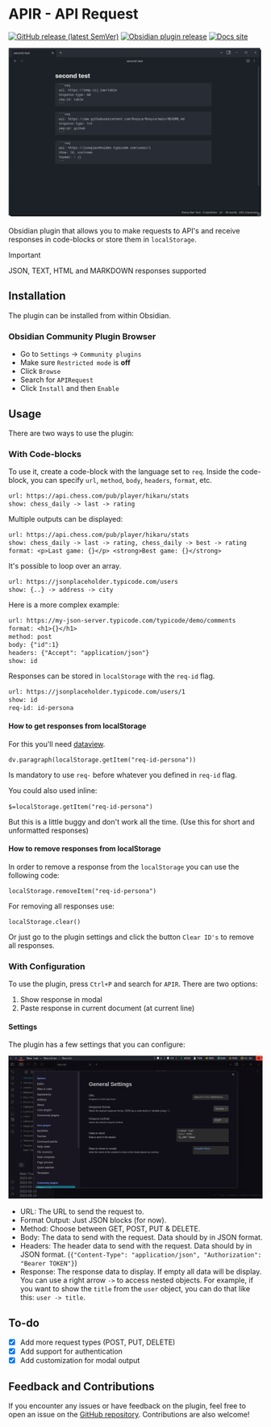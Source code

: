 # APIR - API Request


[![GitHub release (latest SemVer)](https://img.shields.io/github/v/release/rooyca/obsidian-api-request?logo=github&color=ee8449&style=flat-square)](https://github.com/rooyca/obsidian-api-request/releases/latest)
[![Obsidian plugin release](https://img.shields.io/badge/Obsidian%20plugin%20release-purple?logo=obsidian&style=flat-square)](https://obsidian.md/plugins?id=api-request)
[![Docs site](https://img.shields.io/badge/docs-GitHub_Pages-blue)](https://rooyca.github.io/obsidian-api-request/)

![req_img](req-codeblock.gif)

Obsidian plugin that allows you to make requests to API's and receive responses in code-blocks or store them in `localStorage`. 

> [!IMPORTANT]
> 
> JSON, TEXT, HTML and MARKDOWN responses supported

## Installation

The plugin can be installed from within Obsidian.

### Obsidian Community Plugin Browser

- Go to `Settings` -> `Community plugins`
- Make sure `Restricted mode` is **off**
- Click `Browse`
- Search for `APIRequest`
- Click `Install` and then `Enable`

## Usage

There are two ways to use the plugin:

### With Code-blocks

To use it, create a code-block with the language set to `req`. Inside the code-block, you can specify `url`, `method`, `body`, `headers`, `format`, etc.

```req
url: https://api.chess.com/pub/player/hikaru/stats
show: chess_daily -> last -> rating
```
Multiple outputs can be displayed: 

```req
url: https://api.chess.com/pub/player/hikaru/stats
show: chess_daily -> last -> rating, chess_daily -> best -> rating
format: <p>Last game: {}</p> <strong>Best game: {}</strong>
```

It's possible to loop over an array. 

```req
url: https://jsonplaceholder.typicode.com/users
show: {..} -> address -> city
```

Here is a more complex example:

```req
url: https://my-json-server.typicode.com/typicode/demo/comments
format: <h1>{}</h1>
method: post
body: {"id":1}
headers: {"Accept": "application/json"}
show: id
```

Responses can be stored in `localStorage` with the `req-id` flag. 


```req
url: https://jsonplaceholder.typicode.com/users/1
show: id
req-id: id-persona
```

#### How to get responses from localStorage

For this you'll need [dataview](https://obsidian.md/plugins?id=dataview).

```dataviewjs
dv.paragraph(localStorage.getItem("req-id-persona"))
```

Is mandatory to use `req-` before whatever you defined in `req-id` flag.

You could also used inline:

`$=localStorage.getItem("req-id-persona")`

But this is a little buggy and don't work all the time. (Use this for short and unformatted responses)

#### How to remove responses from localStorage

In order to remove a response from the `localStorage` you can use the following code:

```dataviewjs
localStorage.removeItem("req-id-persona")
```
For removing all responses use:

```dataviewjs
localStorage.clear()
```
Or just go to the plugin settings and click the button `Clear ID's` to remove all responses.

### With Configuration

To use the plugin, press `Ctrl+P` and search for `APIR`. There are two options:

1. Show response in modal
2. Paste response in current document (at current line)

#### Settings

The plugin has a few settings that you can configure:

![req_settings](config_img.png)

- URL: The URL to send the request to.
- Format Output: Just JSON blocks (for now).
- Method: Choose between GET, POST, PUT & DELETE.
- Body: The data to send with the request. Data should by in JSON format.
- Headers: The header data to send with the request. Data should by in JSON format. (`{"Content-Type": "application/json", "Authorization": "Bearer TOKEN"}`)
- Response: The response data to display. If empty all data will be display. You can use a right arrow `->` to access nested objects. For example, if you want to show the `title` from the `user` object, you can do that like this: `user -> title`.

## To-do

- [x] Add more request types (POST, PUT, DELETE)
- [x] Add support for authentication
- [x] Add customization for modal output

## Feedback and Contributions

If you encounter any issues or have feedback on the plugin, feel free to open an issue on the [GitHub repository](https://github.com/Rooyca/obsidian-api-request). Contributions are also welcome!
